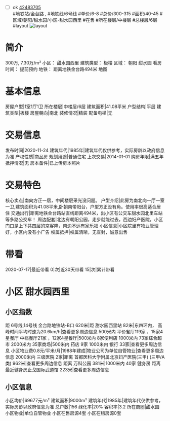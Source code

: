 - [ ] ok [42483705](https://bj.5i5j.com/ershoufang/42483705.html)  
 #地铁站/金台路 ,  #地铁线/6号线
#单价/6-8 #总价/300-315 #面积/40-45   #区域/朝阳/甜水园/小区-甜水园西里 #在售 #所在楼层/中楼层 #总楼层/6层 #layout 
![layout](http://image16.5i5j.com/erp/house/4248/42483705/huxing/nkpgbednff687bc7.jpg_P5.jpg) 
# 简介 
 300万,  7.30万/m² 
小区： 甜水园西里
建筑类型： 板楼
区域： 朝阳 甜水园
看房时间： 提前预约
地铁： 距离地铁金台路494米 地图
# 基本信息 
 房屋户型|1室1厅1卫
所在楼层|中楼层/6层
建筑面积|41.08平米
户型结构|平层
建筑类型|板楼
房屋朝向|南北
装修情况|精装
配备电梯|无
# 交易信息 
 发布时间|2020-11-24
建筑年代|1985年|建筑年代仅供参考，实际房龄以政府信息为准
产权性质|商品房
规划用途|普通住宅
上次交易|2014-01-01
购房年限|满五年
抵押情况|无
房本备件|已上传房本照片
# 交易特色 
 核心卖点|南向方正一居，中间楼层采光没问题。
户型介绍|此房为南北向一厅一室一卫,建筑面积为41.08平米,卧朝南带阳台，户型方正没有角。使用率很高适合居住
交通出行|距离地铁金台路站直线距离494米，出小区有公交车甜水园北里车站等多路公交车！
周边配套|北边有朝阳公园，走步就能过去，西边妇产医院，小区门口是上下共四层的京客隆，南边不远有家乐福
小区信息|小区院里有物业管理好，小区内没有小广告
权属抵押|权属清晰，无查封，诚意出售
# 带看 
 2020-07-17|最近带看	 0|次|近30天带看	 15|次|累计带看
# 小区 甜水园西里
## 小区指数 
 距 6号线,14号线 金台路地铁站-B口 620米|距 甜水园西里站 82米|东四环内， 高峰时间平均时速为20.6km/h|查看更多周边信息
500米内 平价餐厅119家 ，15家4星餐厅
中档餐厅21家 ，12家4星餐厅|500米内 8家便利店
1000米内 73家综合超市
2000米内 35家商场|500米内 药店 9家
1000米内 银行 33家|查看更多周边信息
小区物业费0.8元/平米/月|1988年建成|物业公司为单位自管物业|查看更多周边信息
2000米内 三级医院 2家|距离 首都医科大学附属北京妇产医院(三甲) (三甲/A类) 962米|查看更多周边信息
距离 万科公园 381米|1000米内 40家 健身房
距离最近健身房止戈国际武道馆 223米|查看更多周边信息
## 小区信息 
 小区均价|69677元/m²
建筑面积|9000m²
建筑年代|1985年|建筑年代仅供参考，实际房龄以政府信息为准
总户数|156
绿化率|20%
容积率|3.2
所在商圈|甜水园
小区物业|单位自管物业
小区在售房源4套
小区在租房源0套
